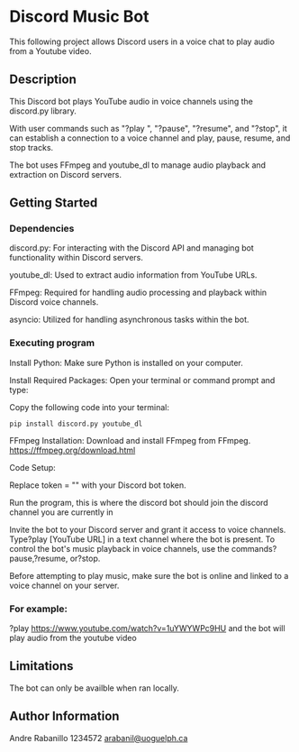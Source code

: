 # Discord Music Bot

This following project allows Discord users in a voice chat to play audio from a Youtube video.

## Description
This Discord bot plays YouTube audio in voice channels using the discord.py library. 

With user commands such as "?play ", "?pause", "?resume", and "?stop", it can establish a connection to a voice channel and play, pause, resume, and stop tracks. 

The bot uses FFmpeg and youtube_dl to manage audio playback and extraction on Discord servers.

## Getting Started

### Dependencies

discord.py: For interacting with the Discord API and managing bot functionality within Discord servers.

youtube_dl: Used to extract audio information from YouTube URLs.

FFmpeg: Required for handling audio processing and playback within Discord voice channels.

asyncio: Utilized for handling asynchronous tasks within the bot.

### Executing program

Install Python: Make sure Python is installed on your computer.

Install Required Packages: Open your terminal or command prompt and type:

Copy the following code into your terminal: 

``pip install discord.py youtube_dl``


FFmpeg Installation: Download and install FFmpeg from FFmpeg. 
https://ffmpeg.org/download.html

Code Setup:

Replace token = "" with your Discord bot token.

Run the program, this is where the discord bot should join the discord channel you are currently in 

Invite the bot to your Discord server and grant it access to voice channels. Type?play [YouTube URL] in a text channel where the bot is present. To control the bot's music playback in voice channels, use the commands?pause,?resume, or?stop.

Before attempting to play music, make sure the bot is online and linked to a voice channel on your server.

### For example: 

?play https://www.youtube.com/watch?v=1uYWYWPc9HU and the bot will play audio from the youtube video

## Limitations

The bot can only be availble when ran locally.

## Author Information

Andre Rabanillo
1234572
arabanil@uoguelph.ca